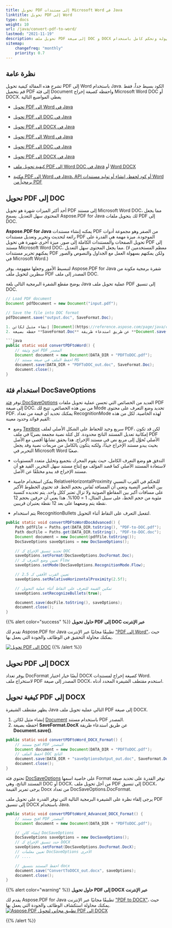 ```yaml
---
title: تحويل PDF إلى مستندات Microsoft Word في Java
linktitle: تحويل PDF إلى Word
type: docs
weight: 10
url: /java/convert-pdf-to-word/
lastmod: "2021-11-19"
description: تحويل ملف PDF إلى صيغة DOC و DOCX بسهولة وتحكم كامل باستخدام Aspose.PDF لـ Java. تعلم المزيد حول كيفية تحسين تحويل PDF إلى مستندات Microsoft Word.
sitemap:
    changefreq: "monthly"
    priority: 0.7
---
```


## نظرة عامة

تشرح هذه المقالة كيفية تحويل PDF إلى Word باستخدام Java. الكود بسيط جداً، فقط قم بتحميل PDF إلى فئة Document واحفظه كصيغة إخراج Microsoft Word DOC أو DOCX. يغطي المواضيع التالية

- [تحويل PDF إلى Word في Java](#convert-pdf-to-doc)
- [تحويل PDF إلى DOC في Java](#convert-pdf-to-doc)
- [تحويل PDF إلى DOCX في Java](#convert-pdf-to-docx)
- [تحويل PDF إلى Word في Java](#convert-pdf-to-docx)
- [تحويل PDF إلى DOC في Java](#convert-pdf-to-doc)
- [تحويل PDF إلى DOCX في Java](#convert-pdf-to-docx)
- [كيفية تحويل ملف PDF إلى Word DOC في Java](#convert-pdf-to-doc) أو [Word DOCX](#convert-pdf-to-docx)

- [مكتبة PDF إلى Word في Java، API أو كود لحفظ، إنشاء أو توليد مستندات Word برمجياً من PDF](#convert-pdf-to-docx)

## تحويل PDF إلى DOC

أحد أكثر الميزات شهرة هو تحويل PDF إلى مستند Microsoft Word DOC، مما يجعل المحتوى سهل التعديل. يسمح Aspose.PDF for Java لك بتحويل ملفات PDF إلى DOC.

**Aspose.PDF for Java** يمكنه إنشاء مستندات PDF من الصفر وهو مجموعة أدوات رائعة لتحديث وتحرير وتعديل مستندات PDF الموجودة. ميزة مهمة هي القدرة على تحويل الصفحات والمستندات الكاملة إلى صور. ميزة أخرى شهيرة هي تحويل PDF إلى مستند Microsoft Word DOC، مما يجعل المحتوى سهل التعديل. (معظم المستخدمين لا يمكنهم تحرير مستندات PDF ولكن يمكنهم بسهولة العمل مع الجداول والنصوص والصور في Microsoft Word.)

لتبسيط الأمور وجعلها مفهومة، يوفر Aspose.PDF for Java شفرة برمجية مكونة من سطرين لتحويل ملف PDF المصدر إلى ملف DOC.

يوضح مقطع الشفرة البرمجية التالي بلغة Java عملية تحويل ملف PDF إلى تنسيق DOC.

```java
// Load PDF document
Document pdfDocument = new Document("input.pdf");

// Save the file into DOC format
pdfDocument.save("output.doc", SaveFormat.Doc);

1. إنشاء مثيل لكائن [Document](https://reference.aspose.com/page/java/com.aspose.page/document) مع وثيقة PDF المصدر.
2. حفظه بصيغة **SaveFormat.Doc** عن طريق استدعاء طريقة **Document.save()**.

```java
public static void convertPDFtoWord() {
    // افتح وثيقة PDF المصدر
    Document document = new Document(DATA_DIR + "PDFToDOC.pdf");
    // احفظ الملف في صيغة مستند MS
    document.save(DATA_DIR + "PDFToDOC_out.doc", SaveFormat.Doc);
    document.close();
}
```

## استخدام فئة DocSaveOptions

توفر [فئة DocSaveOptions](https://reference.aspose.com/pdf/java/com.aspose.pdf/DocSaveOptions) العديد من الخصائص التي تحسن عملية تحويل ملفات PDF إلى صيغة DOC. من بين هذه الخصائص، تتيح لك Mode تحديد وضع التعرف على محتوى PDF. يمكنك تحديد أي قيمة من تعداد RecognitionMode لهذه الخاصية. لكل من هذه القيم فوائد وحدود معينة:

- وضع [Textbox](https://reference.aspose.com/pdf/java/com.aspose.pdf/TextBoxField) سريع وجيد للحفاظ على الشكل الأصلي لملف PDF، لكن قد تكون إمكانية تعديل المستند الناتج محدودة.
 كل كتلة نصية مجمعة بصريًا في ملف PDF الأصلي تُحوَّل إلى مربع نص في مستند الإخراج. هذا يحقق تشابهًا أقصى مع الأصل بحيث يبدو مستند الإخراج جيدًا، ولكنه يتكون بالكامل من مربعات نصية وقد يجعل التحرير في Microsoft Word صعبًا.

- التدفق هو وضع التعرف الكامل، حيث يقوم المحرك بتجميع وتحليل متعدد المستويات لاستعادة المستند الأصلي كما قصد المؤلف مع إنتاج مستند سهل التحرير. القيد هو أن مستند الإخراج قد يبدو مختلفًا عن الأصل.

- يمكن استخدام خاصية RelativeHorizontalProximity للتحكم في القرب النسبي بين العناصر النصية وتعني أن المسافة تُقاس بحجم الخط. قد تحتوي الخطوط الأكبر على مسافات أكبر بين المقاطع الصوتية ولا تزال تعتبر ككل واحد. يتم تحديده كنسبة مئوية من حجم الخط، على سبيل المثال، 1 = 100%. هذا يعني أن حرفين بحجم 12 نقطة يتم وضعهما على بعد 12 نقطة يعتبران قريبين.

- يتم استخدام RecognitionBullets لتفعيل التعرف على النقاط أثناء التحويل.
```java
public static void convertPDFtoWordDocAdvanced() {
    Path pdfFile = Paths.get(DATA_DIR.toString(), "PDF-to-DOC.pdf");
    Path docFile = Paths.get(DATA_DIR.toString(), "PDF-to-DOC.doc");
    Document document = new Document(pdfFile.toString());
    DocSaveOptions saveOptions = new DocSaveOptions();

    // تحديد تنسيق الإخراج كـ DOC
    saveOptions.setFormat(DocSaveOptions.DocFormat.Doc);
    // تعيين وضع التعرف كـ Flow
    saveOptions.setMode(DocSaveOptions.RecognitionMode.Flow);

    // تعيين القرب الأفقي كـ 2.5
    saveOptions.setRelativeHorizontalProximity(2.5f);

    // تمكين القيمة للتعرف على النقاط أثناء عملية التحويل
    saveOptions.setRecognizeBullets(true);

    document.save(docFile.toString(), saveOptions);
    document.close();
}
```

{{% alert color="success" %}}
**حاول تحويل PDF إلى DOC عبر الإنترنت**


تقدم لك Aspose.PDF for Java تطبيقًا مجانيًا عبر الإنترنت ["PDF إلى Word"](https://products.aspose.app/pdf/conversion/pdf-to-doc)، حيث يمكنك محاولة التحقيق في الوظائف والجودة التي يعمل بها.

[![تحويل PDF إلى DOC](pdf_to_word.png)](https://products.aspose.app/pdf/conversion/pdf-to-doc) {{% /alert %}}

## تحويل PDF إلى DOCX

يوفر تعداد DocFormat أيضًا خيار اختيار DOCX كصيغة إخراج لمستندات Word. لاستخراج ملف PDF المصدر إلى صيغة DOCX، استخدم مقتطف الشيفرة المحدد أدناه.

## كيفية تحويل PDF إلى DOCX

يظهر مقتطف الشيفرة Java التالي عملية تحويل ملف PDF إلى صيغة DOCX.

1. إنشاء مثيل لكائن [Document](https://reference.aspose.com/page/java/com.aspose.page/document) باستخدام مستند PDF المصدر.
2. احفظه بصيغة **SaveFormat.DocX** عن طريق استدعاء طريقة **Document.save()**.

```java
public static void convertPDFtoWord_DOCX_Format() {
    // افتح مستند PDF المصدر
    Document document = new Document(DATA_DIR + "PDFToDOC.pdf");
    // احفظ الملف DOC الناتج
    document.save(DATA_DIR + "saveOptionsOutput_out.doc", SaveFormat.DocX);
    document.close();
}
```

تحتوي فئة [DocSaveOptions](https://reference.aspose.com/pdf/java/com.aspose.pdf/docsaveoptions) على خاصية اسمها Format توفر القدرة على تحديد صيغة المستند الناتج، وهي DOC أو DOCX.
 من أجل تحويل ملف PDF إلى تنسيق DOCX، يرجى تمرير القيمة Docx من تعداد DocSaveOptions.DocFormat.

يرجى إلقاء نظرة على الشيفرة البرمجية التالية التي توفر القدرة على تحويل ملف PDF إلى تنسيق DOCX باستخدام Java.

```java
public static void convertPDFtoWord_Advanced_DOCX_Format() {
    // افتح مستند PDF المصدر
    Document document = new Document(DATA_DIR + "PDFToDOC.pdf");

    // إنشاء كائن DocSaveOptions
    DocSaveOptions saveOptions = new DocSaveOptions();
    // حدد تنسيق الإخراج كـ DOCX
    saveOptions.setFormat(DocSaveOptions.DocFormat.DocX);
    // تعيين معلمات DocSaveOptions الأخرى
    // ....

    // احفظ المستند بتنسيق docx
    document.save("ConvertToDOCX_out.docx", saveOptions);
    document.close();
}
```

{{% alert color="warning" %}}
**حاول تحويل PDF إلى DOCX عبر الإنترنت**

يقدم لك Aspose.PDF for Java تطبيقًا مجانيًا عبر الإنترنت ["PDF to DOCX"](https://products.aspose.app/pdf/conversion/pdf-to-docx)، حيث يمكنك محاولة استكشاف الوظائف والجودة التي يعمل بها.
[![Aspose.PDF تطبيق مجاني لتحويل PDF إلى DOCX](pdf_to_docx.png)](https://products.aspose.app/pdf/conversion/pdf-to-docx)

{{% /alert %}}